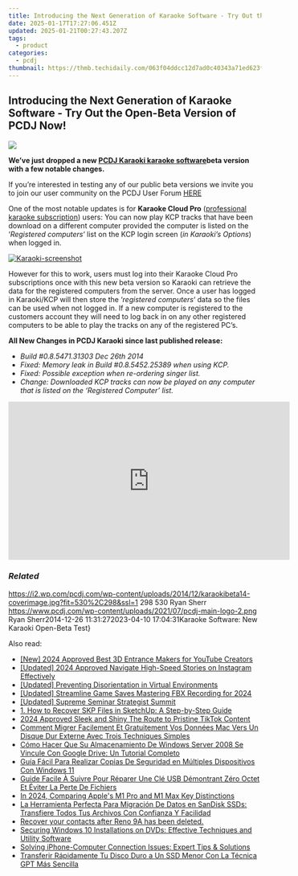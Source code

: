 ```yaml
---
title: Introducing the Next Generation of Karaoke Software - Try Out the Open-Beta Version of PCDJ Now!
date: 2025-01-17T17:27:06.451Z
updated: 2025-01-21T00:27:43.207Z
tags:
  - product
categories:
  - pcdj
thumbnail: https://thmb.techidaily.com/063f04ddcc12d7ad0c40343a71ed623fbddb1ebfb8c3b581a5d414d7d362a54b.jpg
---
```


## Introducing the Next Generation of Karaoke Software - Try Out the Open-Beta Version of PCDJ Now!

[![](https://i2.wp.com/pcdj.com/wp-content/uploads/2014/12/karaokibeta14-coverimage.jpg?resize=530%2C298&ssl=1)](https://i2.wp.com/pcdj.com/wp-content/uploads/2014/12/karaokibeta14-coverimage.jpg?fit=530%2C298&ssl=1 "karaokibeta14-coverimage")

**We’ve just dropped a new [PCDJ Karaoki karaoke software](https://tools.techidaily.com/pcdj/products/)beta version with a few notable changes.**

If you’re interested in testing any of our public beta versions we invite you to join our user community on the PCDJ User Forum [HERE](https://tools.techidaily.com/pcdj/products/)

One of the most notable updates is for **Karaoke Cloud Pro** ([professional karaoke subscription](https://tools.techidaily.com/pcdj/products/)) users: You can now play KCP tracks that have been download on a different computer provided the computer is listed on the ‘_Registered computers_‘ list on the KCP login screen (_in Karaoki’s Options_) when logged in.

[![](https://i0.wp.com/pcdj.com/wp-content/uploads/2014/11/Karaoki-screenshot.jpg?fit=300%2C199&ssl=1 "Karaoki-screenshot")](https://tools.techidaily.com/pcdj/products/)

However for this to work, users must log into their Karaoke Cloud Pro subscriptions once with this new beta version so Karaoki can retrieve the data for the registered computers from the server. Once a user has logged in Karaoki/KCP will then store the ‘_registered computers_‘ data so the files can be used when not logged in. If a new computer is registered to the customers account they will need to log back in on any other registered computers to be able to play the tracks on any of the registered PC’s.

**All New Changes in PCDJ Karaoki since last published release:**

* _Build #0.8.5471.31303 Dec 26th 2014_
* _Fixed: Memory leak in Build #0.8.5452.25389 when using KCP._
* _Fixed: Possible exception when re-ordering singer list._
* _Change: Downloaded KCP tracks can now be played on any computer that is listed on the ‘Registered Computer’ list._

<!-- affiliate ads begin -->
<iframe width="560" height="315" src="https://www.youtube.com/embed/fvAC8jgs62o?si=xqEXZ7dpAXZ4sZ7A" title="YouTube video player" frameborder="0" allow="accelerometer; autoplay; clipboard-write; encrypted-media; gyroscope; picture-in-picture; web-share" referrerpolicy="strict-origin-when-cross-origin" allowfullscreen></iframe>
<!-- affiliate ads end -->

### _Related_

https://i2.wp.com/pcdj.com/wp-content/uploads/2014/12/karaokibeta14-coverimage.jpg?fit=530%2C298&ssl=1 298 530 Ryan Sherr https://www.pcdj.com/wp-content/uploads/2021/07/pcdj-main-logo-2.png Ryan Sherr2014-12-26 11:31:272023-04-10 17:04:31Karaoke Software: New Karaoki Open-Beta Test}

<ins class="adsbygoogle"
     style="display:block"
     data-ad-format="autorelaxed"
     data-ad-client="ca-pub-7571918770474297"
     data-ad-slot="1223367746"></ins>

<ins class="adsbygoogle"
     style="display:block"
     data-ad-client="ca-pub-7571918770474297"
     data-ad-slot="8358498916"
     data-ad-format="auto"
     data-full-width-responsive="true"></ins>

<span class="atpl-alsoreadstyle">Also read:</span>
<div><ul>
<li><a href="https://facebook-record-videos.techidaily.com/new-2024-approved-best-3d-entrance-makers-for-youtube-creators/"><u>[New] 2024 Approved Best 3D Entrance Makers for YouTube Creators</u></a></li>
<li><a href="https://article-tips.techidaily.com/updated-2024-approved-navigate-high-speed-stories-on-instagram-effectively/"><u>[Updated] 2024 Approved Navigate High-Speed Stories on Instagram Effectively</u></a></li>
<li><a href="https://fox-direct.techidaily.com/updated-preventing-disorientation-in-virtual-environments/"><u>[Updated] Preventing Disorientation in Virtual Environments</u></a></li>
<li><a href="https://digital-screen-recording.techidaily.com/updated-streamline-game-saves-mastering-fbx-recording-for-2024/"><u>[Updated] Streamline Game Saves Mastering FBX Recording for 2024</u></a></li>
<li><a href="https://some-skills.techidaily.com/updated-supreme-seminar-strategist-summit/"><u>[Updated] Supreme Seminar Strategist Summit</u></a></li>
<li><a href="https://win-exclusive.techidaily.com/1-how-to-recover-skp-files-in-sketchup-a-step-by-step-guide/"><u>1. How to Recover SKP Files in SketchUp: A Step-by-Step Guide</u></a></li>
<li><a href="https://extra-support.techidaily.com/2024-approved-sleek-and-shiny-the-route-to-pristine-tiktok-content/"><u>2024 Approved Sleek and Shiny The Route to Pristine TikTok Content</u></a></li>
<li><a href="https://win-exclusive.techidaily.com/comment-migrer-facilement-et-gratuitement-vos-donnees-mac-vers-un-disque-dur-externe-avec-trois-techniques-simples/"><u>Comment Migrer Facilement Et Gratuitement Vos Données Mac Vers Un Disque Dur Externe Avec Trois Techniques Simples</u></a></li>
<li><a href="https://win-exclusive.techidaily.com/como-hacer-que-su-almacenamiento-de-windows-server-2008-se-vincule-con-google-drive-un-tutorial-completo/"><u>Cómo Hacer Que Su Almacenamiento De Windows Server 2008 Se Vincule Con Google Drive: Un Tutorial Completo</u></a></li>
<li><a href="https://win-exclusive.techidaily.com/guia-facil-para-realizar-copias-de-seguridad-en-multiples-dispositivos-con-windows-11/"><u>Guía Fácil Para Realizar Copias De Seguridad en Múltiples Dispositivos Con Windows 11</u></a></li>
<li><a href="https://win-exclusive.techidaily.com/guide-facile-a-suivre-pour-reparer-une-cle-usb-demontrant-zero-octet-et-eviter-la-perte-de-fichiers/"><u>Guide Facile À Suivre Pour Réparer Une Clé USB Démontrant Zéro Octet Et Éviter La Perte De Fichiers</u></a></li>
<li><a href="https://extra-lessons.techidaily.com/in-2024-comparing-apples-m1-pro-and-m1-max-key-distinctions/"><u>In 2024, Comparing Apple's M1 Pro and M1 Max Key Distinctions</u></a></li>
<li><a href="https://win-exclusive.techidaily.com/la-herramienta-perfecta-para-migracion-de-datos-en-sandisk-ssds-transfiere-todos-tus-archivos-con-confianza-y-facilidad/"><u>La Herramienta Perfecta Para Migración De Datos en SanDisk SSDs: Transfiere Todos Tus Archivos Con Confianza Y Facilidad</u></a></li>
<li><a href="https://review-topics.techidaily.com/recover-your-contacts-after-reno-9a-has-been-deleted-by-fonelab-android-recover-contacts/"><u>Recover your contacts after Reno 9A has been deleted.</u></a></li>
<li><a href="https://win-exclusive.techidaily.com/securing-windows-10-installations-on-dvds-effective-techniques-and-utility-software/"><u>Securing Windows 10 Installations on DVDs: Effective Techniques and Utility Software</u></a></li>
<li><a href="https://fox-that.techidaily.com/solving-iphone-computer-connection-issues-expert-tips-and-solutions/"><u>Solving iPhone-Computer Connection Issues: Expert Tips & Solutions</u></a></li>
<li><a href="https://win-exclusive.techidaily.com/transferir-rapidamente-tu-disco-duro-a-un-ssd-menor-con-la-tecnica-gpt-mas-sencilla/"><u>Transferir Rápidamente Tu Disco Duro a Un SSD Menor Con La Técnica GPT Más Sencilla</u></a></li>
</ul></div>

